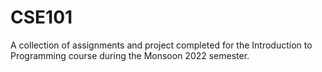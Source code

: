# CSE101
A collection of assignments and project completed for the Introduction to Programming course during the Monsoon 2022 semester.
